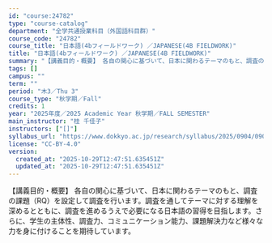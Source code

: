 ```yaml
---
id: "course:24782"
type: "course-catalog"
department: "全学共通授業科目（外国語科目群）"
course_code: "24782"
course_title: "日本語(4bフィールドワーク) ／JAPANESE(4B FIELDWORK)"
title: "日本語(4bフィールドワーク) ／JAPANESE(4B FIELDWORK)"
summary: "【講義目的・概要】 各自の関心に基づいて、日本に関わるテーマのもと、調査の課題（RQ）を設定して調査を行います。調査を通してテーマに対する理解を深めるとともに、調査を進めるうえで必要になる日本語の習得を目指します。さらに、学生の主体性、調査…"
tags: []
campus: ""
term: ""
period: "木3／Thu 3"
course_type: "秋学期／Fall"
credits: 1
year: "2025年度／2025 Academic Year 秋学期／FALL SEMESTER"
main_instructor: "桂 千佳子"
instructors: ["[]"]
syllabus_url: "https://www.dokkyo.ac.jp/research/syllabus/2025/0904/0904_24782_ja_JP.html"
license: "CC-BY-4.0"
version:
  created_at: "2025-10-29T12:47:51.635451Z"
  updated_at: "2025-10-29T12:47:51.635451Z"
---
```

【講義目的・概要】 各自の関心に基づいて、日本に関わるテーマのもと、調査の課題（RQ）を設定して調査を行います。調査を通してテーマに対する理解を深めるとともに、調査を進めるうえで必要になる日本語の習得を目指します。さらに、学生の主体性、調査力、コミュニケーション能力、課題解決力など様々な力を身に付けることを期待しています。

